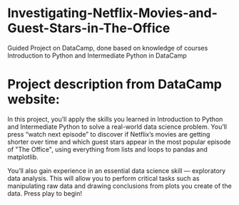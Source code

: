 # Investigating-Netflix-Movies-and-Guest-Stars-in-The-Office
Guided Project on DataCamp, done based on knowledge of courses Introduction to Python and Intermediate Python in DataCamp

# Project description from DataCamp website:
In this project, you’ll apply the skills you learned in Introduction to Python and Intermediate Python to solve a real-world data science problem. You’ll press “watch next episode” to discover if Netflix’s movies are getting shorter over time and which guest stars appear in the most popular episode of "The Office", using everything from lists and loops to pandas and matplotlib.

You’ll also gain experience in an essential data science skill — exploratory data analysis. This will allow you to perform critical tasks such as manipulating raw data and drawing conclusions from plots you create of the data. Press play to begin!
